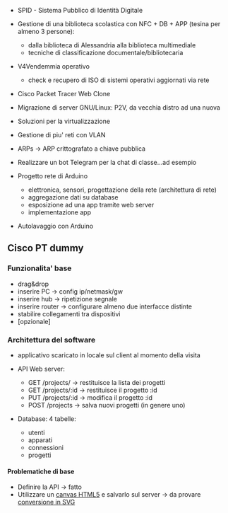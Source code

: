 * SPID - Sistema Pubblico di Identità Digitale

* Gestione di una biblioteca scolastica con NFC + DB + APP (tesina per almeno 3 persone):
  * dalla biblioteca di Alessandria alla biblioteca multimediale
  * tecniche di classificazione documentale/bibliotecaria

* V4Vendemmia operativo
  * check e recupero di ISO di sistemi operativi aggiornati via rete
* Cisco Packet Tracer Web Clone

* Migrazione di server GNU/Linux: P2V, da vecchia distro ad una nuova
* Soluzioni per la virtualizzazione
* Gestione di piu' reti con VLAN
* ARPs -> ARP crittografato a chiave pubblica
* Realizzare un bot Telegram per la chat di classe...ad esempio
* Progetto rete di Arduino
    * elettronica, sensori, progettazione della rete (architettura di rete)
    * aggregazione dati su database
    * esposizione ad una app tramite web server
    * implementazione app
* Autolavaggio con Arduino

## Cisco PT dummy

### Funzionalita' base

- drag&drop
- inserire PC -> config ip/netmask/gw
- inserire hub -> ripetizione segnale
- inserire router -> configurare almeno due interfacce distinte
- stabilire collegamenti tra dispositivi
- [opzionale]

### Architettura del software

- applicativo scaricato in locale sul client al momento della visita

- API Web server:
    * GET /projects/ -> restituisce la lista dei progetti
    * GET /projects/:id -> restituisce il progetto :id
    * PUT /projects/:id -> modifica il progetto :id
    * POST /projects -> salva nuovi progetti (in genere uno)

- Database: 4 tabelle:
    * utenti
    * apparati
    * connessioni
    * progetti

#### Problematiche di base

- Definire la API -> fatto
- Utilizzare un [canvas HTML5](https://www.w3schools.com/HTML/html5_canvas.asp) e salvarlo sul server -> da provare [conversione in SVG](http://www.svgopen.org/2010/papers/62-From_SVG_to_Canvas_and_Back/#canvas_to_svg)
